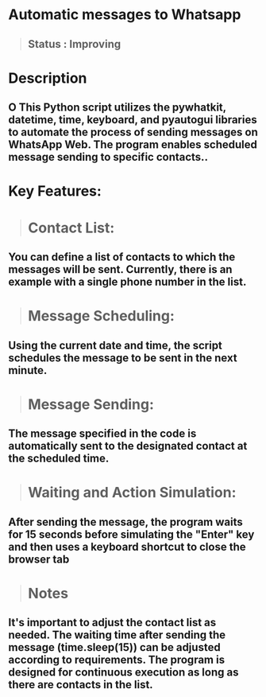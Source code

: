 <h1> 
 Automatic messages to Whatsapp</h1>

> <h2> Status : Improving </h2>



 <h1>Description</h1>
<h2>O This Python script utilizes the pywhatkit, datetime, time, keyboard, and pyautogui libraries
to automate the process of sending messages on WhatsApp Web. The program enables scheduled message sending to specific contacts..</h2>

 <h1>Key Features: </h1>

> <h1>  Contact List:</h1>


<h2>You can define a list of contacts to which the messages will be sent. Currently, there is an example with a single phone number in the list.</h2>

> <h1>  Message Scheduling:</h1>

<h2>Using the current date and time, the script schedules the message to be sent in the next minute.</h2>

> <h1> Message Sending:</h1>

<h2>The message specified in the code is automatically sent to the designated contact at the scheduled time.</h2>


> <h1> Waiting and Action Simulation:</h1>
<h2>After sending the message, the program waits for 15 seconds before simulating the "Enter" key and then uses a keyboard shortcut to close the browser tab</h2>

> <h1> Notes </h1>
<h2>It's important to adjust the contact list as needed.
The waiting time after sending the message (time.sleep(15)) can be adjusted according to requirements.
The program is designed for continuous execution as long as there are contacts in the list.</h2>

